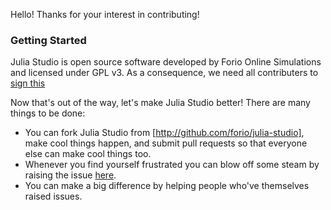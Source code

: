 Hello! Thanks for your interest in contributing!

### Getting Started ###
Julia Studio is open source software developed by Forio Online Simulations and licensed under GPL v3. As a consequence, we need all contributers to [sign this](forio.com/julia/fca.html)

Now that's out of the way, let's make Julia Studio better! There are many things to be done:
- You can fork Julia Studio from [http://github.com/forio/julia-studio], make cool things happen, and submit pull requests so that everyone else can make cool things too.
- Whenever you find yourself frustrated you can blow off some steam by raising the issue [here](https://github.com/forio/julia-studio/issues).
- You can make a big difference by helping people who've themselves raised issues.
